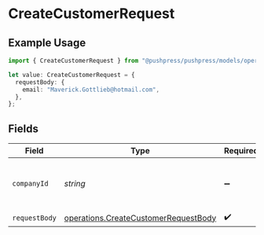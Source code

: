 # CreateCustomerRequest

## Example Usage

```typescript
import { CreateCustomerRequest } from "@pushpress/pushpress/models/operations";

let value: CreateCustomerRequest = {
  requestBody: {
    email: "Maverick.Gottlieb@hotmail.com",
  },
};
```

## Fields

| Field                                                                                        | Type                                                                                         | Required                                                                                     | Description                                                                                  |
| -------------------------------------------------------------------------------------------- | -------------------------------------------------------------------------------------------- | -------------------------------------------------------------------------------------------- | -------------------------------------------------------------------------------------------- |
| `companyId`                                                                                  | *string*                                                                                     | :heavy_minus_sign:                                                                           | When using multitenant API keys, specify the company                                         |
| `requestBody`                                                                                | [operations.CreateCustomerRequestBody](../../models/operations/createcustomerrequestbody.md) | :heavy_check_mark:                                                                           | N/A                                                                                          |